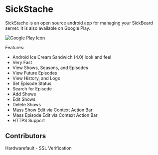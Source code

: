 SickStache
=============

SickStache is an open source android app for managing your SickBeard server. It is also available on Google Play.

[![Google Play Icon](http://www.android.com/images/brand/android_app_on_play_logo_large.png)](http://play.google.com/store/apps/details?id=org.sickstache)

Features:
* Android Ice Cream Sandwich (4.0) look and feel
* Very Fast
* View Shows, Seasons, and Episodes
* View Future Episodes
* View History, and Logs
* Set Episode Status
* Search for Episode
* Add Shows
* Edit Shows
* Delete Shows
* Mass Show Edit via Context Action Bar
* Mass Episode Edit via Context Action Bar
* HTTPS Support

## Contributors

Hardwarefault - SSL Verification
